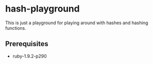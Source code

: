 # hash-playground

This is just a playground for playing around with hashes and hashing
functions.

## Prerequisites

* ruby-1.9.2-p290

